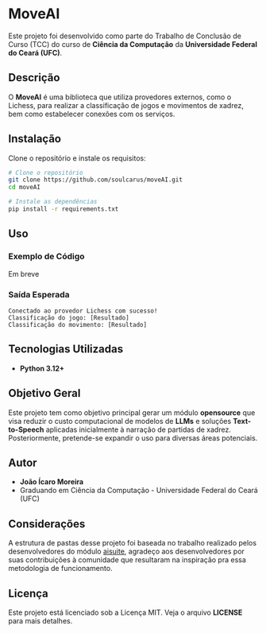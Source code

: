 # MoveAI

Este projeto foi desenvolvido como parte do Trabalho de Conclusão de Curso (TCC) do curso de **Ciência da Computação** da **Universidade Federal do Ceará (UFC)**.

## Descrição
O **MoveAI** é uma biblioteca que utiliza provedores externos, como o Lichess, para realizar a classificação de jogos e movimentos de xadrez, bem como estabelecer conexões com os serviços.

## Instalação

Clone o repositório e instale os requisitos:
```bash
# Clone o repositório
git clone https://github.com/soulcarus/moveAI.git
cd moveAI

# Instale as dependências
pip install -r requirements.txt
```

## Uso

### Exemplo de Código
Em breve

### Saída Esperada
```plaintext
Conectado ao provedor Lichess com sucesso!
Classificação do jogo: [Resultado]
Classificação do movimento: [Resultado]
```
## Tecnologias Utilizadas
- **Python 3.12+**

## Objetivo Geral
Este projeto tem como objetivo principal gerar um módulo **opensource** que visa reduzir o custo computacional de modelos de **LLMs** e soluções **Text-to-Speech** aplicadas inicialmente à narração de partidas de xadrez. Posteriormente, pretende-se expandir o uso para diversas áreas potenciais.

## Autor
- **João Ícaro Moreira**
- Graduando em Ciência da Computação - Universidade Federal do Ceará (UFC)

## Considerações
A estrutura de pastas desse projeto foi baseada no trabalho realizado pelos desenvolvedores do módulo [aisuite](https://github.com/andrewyng/aisuite), agradeço aos desenvolvedores por suas contribuições à comunidade que resultaram na inspiração pra essa metodologia de funcionamento.

## Licença
Este projeto está licenciado sob a Licença MIT. Veja o arquivo **LICENSE** para mais detalhes.